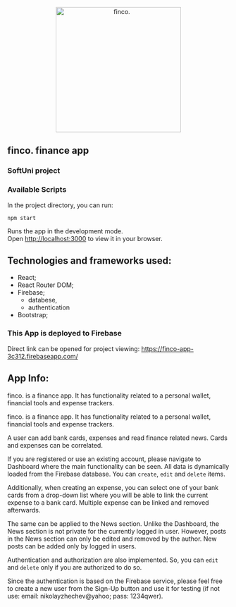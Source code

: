 <p align="center">
  <a href="https://finco-app-3c312.web.app/">
    <img  src=""
      width="284" border="0" alt="finco.">
  </a>
</p>

## finco. finance app

### SoftUni project

### Available Scripts

In the project directory, you can run:

`npm start`

Runs the app in the development mode.\
Open [http://localhost:3000](http://localhost:3000) to view it in your browser.

## Technologies and frameworks used:

- React;
- React Router DOM;
- Firebase;
    + databese,
    + authentication
- Bootstrap;

### This App is deployed to Firebase

Direct link can be opened for project viewing: https://finco-app-3c312.firebaseapp.com/

## App Info:

finco. is a finance app. It has functionality related to a personal wallet, financial tools and expense trackers.

finco. is a finance app. It has functionality related to a personal wallet, financial tools and expense trackers.

A user can add bank cards, expenses and read finance related news. Cards and expenses can be correlated.

If you are registered or use an existing account, please navigate to Dashboard where the main functionality can be seen. All data is dynamically loaded from the Firebase database. You can `create`, `edit` and `delete` items.

Additionally, when creating an expense, you can select one of your bank cards from a drop-down list where you will be able to link the current expense to a bank card. Multiple expense can be linked and removed afterwards.

The same can be applied to the News section. Unlike the Dashboard, the News section is not private for the currently logged in user. However, posts in the News section can only be edited and removed by the author. New posts can be added only by logged in users.

Authentication and authorization are also implemented. So, you can `edit` and `delete` only if you are authorized to do so.

Since the authentication is based on the Firebase service, please feel free to create a new user from the Sign-Up button and use it for testing (if not use:  email: nikolayzhechev@yahoo; pass: 1234qwer).